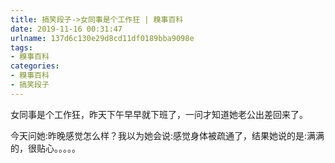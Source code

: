 ```yaml
---
title: 搞笑段子->女同事是个工作狂 | 糗事百科
date: 2019-11-16 00:31:47
urlname: 137d6c130e29d8cd11df0189bba9098e
tags: 
- 糗事百科
categories:
- 糗事百科
- 搞笑段子
---
```

女同事是个工作狂，昨天下午早早就下班了，一问才知道她老公出差回来了。

今天问她:昨晚感觉怎么样？我以为她会说:感觉身体被疏通了，结果她说的是:满满的，很贴心。。。。。


